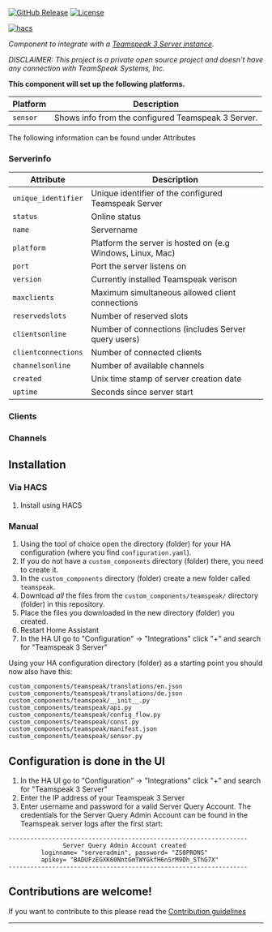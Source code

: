 [![GitHub Release][releases-shield]][releases]
[![License][license-shield]](LICENSE)

[![hacs][hacsbadge]][hacs]

_Component to integrate with a [Teamspeak 3 Server instance][teamspeak3_server]._

_DISCLAIMER: This project is a private open source project and doesn't have any connection with TeamSpeak Systems, Inc._

**This component will set up the following platforms.**

Platform | Description
-- | --
`sensor` | Shows info from the configured Teamspeak 3 Server.


The following information can be found under Attributes
### Serverinfo
Attribute | Description
-- | --
`unique_identifier` | Unique identifier of the configured Teamspeak Server
`status` | Online status
`name` | Servername
`platform` | Platform the server is hosted on (e.g Windows, Linux, Mac)
`port` | Port the server listens on
`version` | Currently installed Teamspeak verison
`maxclients` | Maximum simultaneous allowed client connections
`reservedslots` | Number of reserved slots
`clientsonline` | Number of connections (includes Server query users)
`clientconnections` | Number of connected clients
`channelsonline` | Number of available channels
`created` | Unix time stamp of server creation date
`uptime` | Seconds since server start

### Clients
### Channels

## Installation
### Via HACS
1. Install using HACS
### Manual
1. Using the tool of choice open the directory (folder) for your HA configuration (where you find `configuration.yaml`).
2. If you do not have a `custom_components` directory (folder) there, you need to create it.
3. In the `custom_components` directory (folder) create a new folder called `teamspeak`.
4. Download _all_ the files from the `custom_components/teamspeak/` directory (folder) in this repository.
5. Place the files you downloaded in the new directory (folder) you created.
6. Restart Home Assistant
7. In the HA UI go to "Configuration" -> "Integrations" click "+" and search for "Teamspeak 3 Server"

Using your HA configuration directory (folder) as a starting point you should now also have this:

```text
custom_components/teamspeak/translations/en.json
custom_components/teamspeak/translations/de.json
custom_components/teamspeak/__init__.py
custom_components/teamspeak/api.py
custom_components/teamspeak/config_flow.py
custom_components/teamspeak/const.py
custom_components/teamspeak/manifest.json
custom_components/teamspeak/sensor.py
```

## Configuration is done in the UI

1. In the HA UI go to "Configuration" -> "Integrations" click "+" and search for "Teamspeak 3 Server"
2. Enter the IP address of your Teamspeak 3 Server
3. Enter username and password for a valid Server Query Account. The credentials for the Server Query Admin Account can be found in the Teamspeak server logs after the first start:
```
------------------------------------------------------------------
               Server Query Admin Account created
         loginname= "serveradmin", password= "ZS8PRONS"
         apikey= "BADUFzEGXK60NntGmTWYGkfH6nSrM9Dh_SThG7X"
------------------------------------------------------------------
```

<!---->

## Contributions are welcome!

If you want to contribute to this please read the [Contribution guidelines](CONTRIBUTING.md)

***

[teamspeak3_server]: https://www.teamspeak.com/en/
[hacs]: https://github.com/custom-components/hacs
[hacsbadge]: https://img.shields.io/badge/HACS-Custom-orange.svg?style=for-the-badge
[license-shield]: https://img.shields.io/github/license/Larsiiii/teamspeak-homeassistant-integration.svg?style=for-the-badge
[releases-shield]: https://img.shields.io/github/release/Larsiiii/teamspeak-homeassistant-integration.svg?style=for-the-badge
[releases]: https://github.com/Larsiiii/teamspeak-homeassistant-integration/releases
